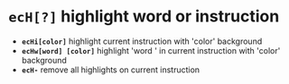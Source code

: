 <!-- TITLE: ecH -->

#  **`ecH[?]`** highlight word or instruction

- **`ecHi[color]`** highlight current instruction with 'color' background
- **`ecHw[word] [color]`** highlight 'word ' in current instruction with 'color' background
- **`ecH-`** remove all highlights on current instruction